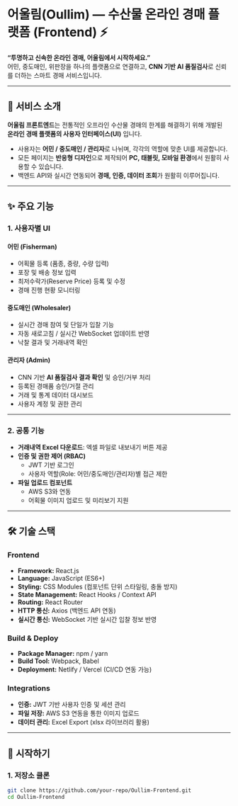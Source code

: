 # 어울림(Oullim) — 수산물 온라인 경매 플랫폼 (Frontend) ⚡  

**“투명하고 신속한 온라인 경매, 어울림에서 시작하세요.”**  
어민, 중도매인, 위판장을 하나의 플랫폼으로 연결하고, **CNN 기반 AI 품질검사**로 신뢰를 더하는 스마트 경매 서비스입니다.  

---

## 📖 서비스 소개  

**어울림 프론트엔드**는 전통적인 오프라인 수산물 경매의 한계를 해결하기 위해 개발된  
**온라인 경매 플랫폼의 사용자 인터페이스(UI)** 입니다.  

- 사용자는 **어민 / 중도매인 / 관리자**로 나뉘며, 각각의 역할에 맞춘 UI를 제공합니다.  
- 모든 페이지는 **반응형 디자인**으로 제작되어 **PC, 태블릿, 모바일 환경**에서 원활히 사용할 수 있습니다.  
- 백엔드 API와 실시간 연동되어 **경매, 인증, 데이터 조회**가 원활히 이루어집니다.  

---

## ✨ 주요 기능  

### 1. 사용자별 UI  

#### **어민 (Fisherman)**  
- 어획물 등록 (품종, 중량, 수량 입력)  
- 포장 및 배송 정보 입력  
- 최저수락가(Reserve Price) 등록 및 수정  
- 경매 진행 현황 모니터링  

#### **중도매인 (Wholesaler)**  
- 실시간 경매 참여 및 단일가 입찰 기능  
- 자동 새로고침 / 실시간 WebSocket 업데이트 반영  
- 낙찰 결과 및 거래내역 확인  

#### **관리자 (Admin)**  
- CNN 기반 **AI 품질검사 결과 확인** 및 승인/거부 처리  
- 등록된 경매품 승인/거절 관리  
- 거래 및 통계 데이터 대시보드  
- 사용자 계정 및 권한 관리  

---

### 2. 공통 기능  
- **거래내역 Excel 다운로드**: 엑셀 파일로 내보내기 버튼 제공  
- **인증 및 권한 제어 (RBAC)**  
  - JWT 기반 로그인  
  - 사용자 역할(Role: 어민/중도매인/관리자)별 접근 제한  
- **파일 업로드 컴포넌트**  
  - AWS S3와 연동  
  - 어획물 이미지 업로드 및 미리보기 지원  

---

## 🛠 기술 스택  

### Frontend  
- **Framework:** React.js  
- **Language:** JavaScript (ES6+)  
- **Styling:** CSS Modules (컴포넌트 단위 스타일링, 충돌 방지)  
- **State Management:** React Hooks / Context API  
- **Routing:** React Router  
- **HTTP 통신:** Axios (백엔드 API 연동)  
- **실시간 통신:** WebSocket 기반 실시간 입찰 정보 반영  

### Build & Deploy  
- **Package Manager:** npm / yarn  
- **Build Tool:** Webpack, Babel  
- **Deployment:** Netlify / Vercel (CI/CD 연동 가능)  

### Integrations  
- **인증:** JWT 기반 사용자 인증 및 세션 관리  
- **파일 저장:** AWS S3 연동을 통한 이미지 업로드  
- **데이터 관리:** Excel Export (xlsx 라이브러리 활용)  

---

## 🚀 시작하기  

### 1. 저장소 클론  
```bash
git clone https://github.com/your-repo/Oullim-Frontend.git
cd Oullim-Frontend

